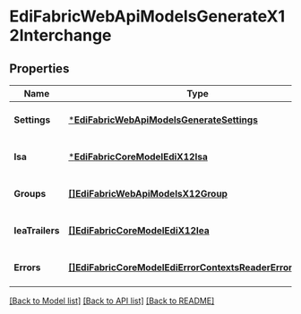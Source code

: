# EdiFabricWebApiModelsGenerateX12Interchange

## Properties
Name | Type | Description | Notes
------------ | ------------- | ------------- | -------------
**Settings** | [***EdiFabricWebApiModelsGenerateSettings**](EdiFabric.Web.Api.Models.GenerateSettings.md) |  | [optional] [default to null]
**Isa** | [***EdiFabricCoreModelEdiX12Isa**](EdiFabric.Core.Model.Edi.X12.ISA.md) |  | [optional] [default to null]
**Groups** | [**[]EdiFabricWebApiModelsX12Group**](EdiFabric.Web.Api.Models.X12Group.md) |  | [optional] [default to null]
**IeaTrailers** | [**[]EdiFabricCoreModelEdiX12Iea**](EdiFabric.Core.Model.Edi.X12.IEA.md) |  | [optional] [default to null]
**Errors** | [**[]EdiFabricCoreModelEdiErrorContextsReaderErrorContext**](EdiFabric.Core.Model.Edi.ErrorContexts.ReaderErrorContext.md) |  | [optional] [default to null]

[[Back to Model list]](../README.md#documentation-for-models) [[Back to API list]](../README.md#documentation-for-api-endpoints) [[Back to README]](../README.md)


